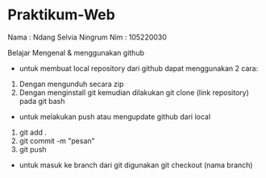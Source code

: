 # Praktikum-Web

Nama : Ndang Selvia Ningrum
Nim  : 105220030

Belajar Mengenal & menggunakan github
- untuk membuat local repository dari github dapat menggunakan 2 cara:
1. Dengan mengunduh secara zip
2. Dengan menginstall git kemudian dilakukan git clone (link repository) pada git bash 

- untuk melakukan push atau mengupdate github dari local 
1. git add .
2. git commit -m "pesan"
3. git push

- untuk masuk ke branch dari git digunakan git checkout (nama branch)
